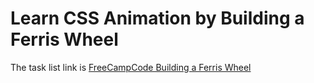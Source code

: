 # Learn CSS Animation by Building a Ferris Wheel

The task list link is [FreeCampCode Building a Ferris Wheel](https://www.freecodecamp.org/learn/2022/responsive-web-design/learn-css-animation-by-building-a-ferris-wheel/step-1)
